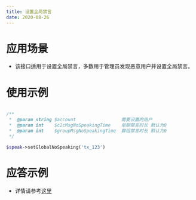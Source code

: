 ```yaml
---
title: 设置全局禁言
date: 2020-08-26
---
```


# 应用场景

- 该接口适用于设置全局禁言，多数用于管理员发现恶意用户并设置全局禁言。

# 使用示例

```php

/**
 *  @param string $account                 需要设置的用户
 *  @param int    $c2cMsgNoSpeakingTime    单聊禁言时长 默认为0
 *  @param int    $groupMsgNoSpeakingTime  群组禁言时长 默认为0
 */

$speak->setGlobalNoSpeaking('tx_123')

```

# 应答示例

- 详情请参考[这里](https://cloud.tencent.com/document/product/269/4230)